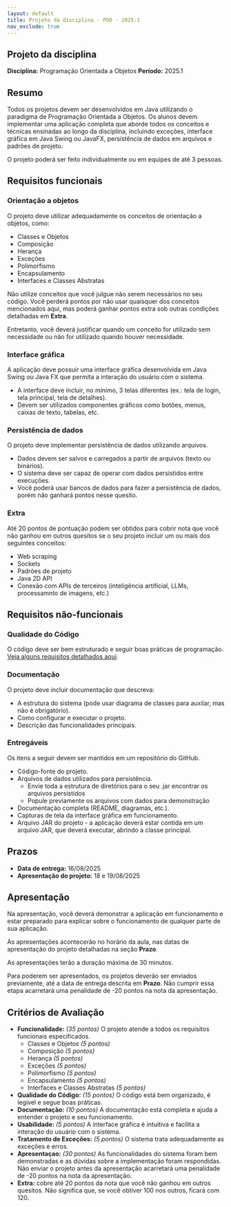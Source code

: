 ```yaml
---
layout: default
title: Projeto da disciplina - POO - 2025.1
nav_exclude: true
---
```


## Projeto da disciplina

**Disciplina:** Programação Orientada a Objetos
**Período:** 2025.1

## Resumo

Todos os projetos devem ser desenvolvidos em Java utilizando o paradigma de Programação Orientada a Objetos. Os alunos devem implementar uma aplicação completa que aborde todos os conceitos e técnicas ensinadas ao longo da disciplina, incluindo exceções, interface gráfica em Java Swing ou JavaFX, persistência de dados em arquivos e padrões de projeto.

O projeto poderá ser feito individualmente ou em equipes de até 3 pessoas.

## Requisitos funcionais

### Orientação a objetos

O projeto deve utilizar adequadamente os conceitos de orientação a objetos, como:

- Classes e Objetos
- Composição
- Herança
- Exceções
- Polimorfismo
- Encapsulamento
- Interfaces e Classes Abstratas

Não utilize conceitos que você julgue não serem necessários no seu código. Você perderá pontos por não usar quaisquer dos conceitos mencionados aqui, mas poderá ganhar pontos extra sob outras condições detalhadas em **Extra**.

Entretanto, você deverá justificar quando um conceito for utilizado sem necessidade ou não for utilizado quando houver necessidade.

### Interface gráfica

A aplicação deve possuir uma interface gráfica desenvolvida em Java Swing ou Java FX que permita a interação do usuário com o sistema.

- A interface deve incluir, no mínimo, 3 telas diferentes (ex.: tela de login, tela principal, tela de detalhes).
- Devem ser utilizados componentes gráficos como botões, menus, caixas de texto, tabelas, etc.

### Persistência de dados

O projeto deve implementar persistência de dados utilizando arquivos.

- Dados devem ser salvos e carregados a partir de arquivos (texto ou binários).
- O sistema deve ser capaz de operar com dados persistidos entre execuções.
- Você poderá usar bancos de dados para fazer a persistência de dados, porém não ganhará pontos nesse quesito.

### Extra

Até 20 pontos de pontuação podem ser obtidos para cobrir nota que você não ganhou em outros quesitos se o seu projeto incluir um ou mais dos seguintes conceitos:

- Web scraping
- Sockets
- Padrões de projeto
- Java 2D API
- Conexão com APIs de terceiros (inteligência artificial, LLMs, processamnto de imagens, etc.)

## Requisitos não-funcionais

### Qualidade do Código

O código deve ser bem estruturado e seguir boas práticas de programação. [Veja alguns requisitos detalhados aqui](/content/poo/qualidade-codigo.html).

### Documentação

O projeto deve incluir documentação que descreva:

- A estrutura do sistema (pode usar diagrama de classes para auxilar, mas não é obrigatório).
- Como configurar e executar o projeto.
- Descrição das funcionalidades principais.

### Entregáveis

Os itens a seguir devem ser mantidos em um repositório do GitHub.

- Código-fonte do projeto.
- Arquivos de dados utilizados para persistência.
  - Envie toda a estrutura de diretórios para o seu .jar encontrar os arquivos persistidos
  - Popule previamente os arquivos com dados para demonstração
- Documentação completa (README, diagramas, etc.).
- Capturas de tela da interface gráfica em funcionamento.
- Arquivo JAR do projeto - a aplicação deverá estar contida em um arquivo JAR, que deverá executar, abrindo a classe principal.

## Prazos

- **Data de entrega:** 16/08/2025
- **Apresentação do projeto:** 18 e 19/08/2025

## Apresentação

Na apresentação, você deverá demonstrar a aplicação em funcionamento e estar preparado para explicar sobre o funcionamento de qualquer parte de sua aplicação.

As apresentações acontecerão no horário da aula, nas datas de apresentação do projeto detalhadas na seção **Prazo**.

As apresentações terão a duração máxima de 30 minutos.

Para poderem ser apresentados, os projetos deverão ser enviados previamente, até a data de entrega descrita em **Prazo**. Não cumprir essa etapa acarretará uma penalidade de -20 pontos na nota da apresentação.

## Critérios de Avaliação

- **Funcionalidade:** _(35 pontos)_ O projeto atende a todos os requisitos funcionais especificados.
  - Classes e Objetos _(5 pontos)_
  - Composição _(5 pontos)_
  - Herança _(5 pontos)_
  - Exceções _(5 pontos)_
  - Polimorfismo _(5 pontos)_
  - Encapsulamento _(5 pontos)_
  - Interfaces e Classes Abstratas _(5 pontos)_
- **Qualidade do Código:** _(15 pontos)_ O código está bem organizado, é legível e segue boas práticas.
- **Documentação:** _(10 pontos)_ A documentação está completa e ajuda a entender o projeto e seu funcionamento.
- **Usabilidade:** _(5 pontos)_ A interface gráfica é intuitiva e facilita a interação do usuário com o sistema.
- **Tratamento de Exceções:** _(5 pontos)_ O sistema trata adequadamente as exceções e erros.
- **Apresentaçao:** _(30 pontos)_ As funcionalidades do sistema foram bem demonstradas e as dúvidas sobre a implementação foram respondidas. Não enviar o projeto antes da apresentação acarretará uma penalidade de -20 pontos na nota da apresentação.
- **Extra:** cobre até 20 pontos da nota que você não ganhou em outros quesitos. Não significa que, se você obtiver 100 nos outros, ficará com 120.
